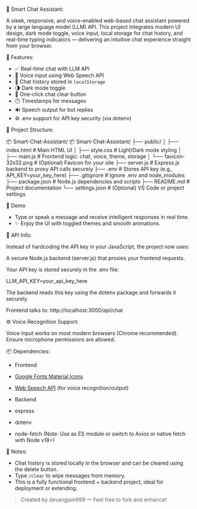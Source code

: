 🤖 Smart Chat Assistant:

A sleek, responsive, and voice-enabled web-based chat assistant powered by a large language model (LLM) API. This project integrates modern UI design, dark mode toggle, voice input, local storage for chat history, and real-time typing indicators — delivering an intuitive chat experience straight from your browser.

🚀 Features:

- ✅ Real-time chat with LLM API
- 🎤 Voice input using Web Speech API
- 💬 Chat history stored in `localStorage`
- 🌗 Dark mode toggle
- 🧹 One-click chat clear button
- 🕐 Timestamps for messages
- 🔊 Speech output for bot replies
- ⚙️ .env support for API key security (via dotenv)

📁 Project Structure:

📦 Smart-Chat-Assistant/
📦 Smart-Chat-Assistant/
├── public/
│   ├── index.html      # Main HTML UI
│   ├── style.css       # Light/Dark mode styling
│   ├── main.js         # Frontend logic: chat, voice, theme, storage
│   └── favicon-32x32.png  # (Optional) Favicon for your site
├── server.js           # Express.js backend to proxy API calls securely
├── .env                # Stores API key (e.g., API_KEY=your_key_here)
├── .gitignore          # Ignore .env and node_modules
├── package.json        # Node.js dependencies and scripts
├── README.md           # Project documentation
└── settings.json       # (Optional) VS Code or project settings


📸 Demo

- Type or speak a message and receive intelligent responses in real time.  
- ✨ Enjoy the UI with toggled themes and smooth animations.

🔐 API Info:

Instead of hardcoding the API key in your JavaScript, the project now uses:

A secure Node.js backend (server.js) that proxies your frontend requests.

Your API key is stored securely in the .env file:

LLM_API_KEY=your_api_key_here

The backend reads this key using the dotenv package and forwards it securely.

Frontend talks to:
http://localhost:3000/api/chat

⚙️ Voice Recognition Support:

Voice input works on most modern browsers (Chrome recommended).
Ensure microphone permissions are allowed.

📦 Dependencies:

- Frontend
- [Google Fonts Material Icons](https://fonts.google.com/icons)
- [Web Speech API](https://developer.mozilla.org/en-US/docs/Web/API/Web_Speech_API) (for voice recognition/output)

- Backend
- express
- dotenv
- node-fetch (Note: Use as ES module or switch to Axios or native fetch with Node v18+)

📌 Notes:

- Chat history is stored locally in the browser and can be cleared using the delete button.
- Type `/clear` to wipe messages from memory.
- This is a fully functional frontend + backend project, ideal for deployment or extending.



> Created by devangjain999 — Feel free to fork and enhance!
